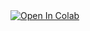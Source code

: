 <a href="https://colab.research.google.com/github/googlecolab/colabtools/blob/master/notebooks/colab-github-demo.ipynb" onclick="return ! window.open(this.href);">
  <img src="https://colab.research.google.com/assets/colab-badge.svg" alt="Open In Colab"/>
</a>
